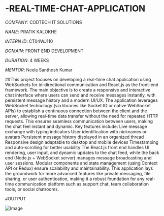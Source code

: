 # -REAL-TIME-CHAT-APPLICATION

*COMPANY*: CODTECH IT SOLUTIONS

*NAME*: PRATIK KALOKHE

*INTERN ID*: CT04WJ110

*DOMAIN*: FRONT END DEVELOPMENT

*DURATION*: 4 WEEKS

*MENTOR*: Neela Santhosh Kumar

##This project focuses on developing a real-time chat application using WebSockets for bi-directional communication and React.js as the front-end framework. The main objective is to create a responsive and interactive chat interface where users can send and receive messages instantly, with persistent message history and a modern UI/UX.
The application leverages WebSocket technology (via libraries like Socket.IO or native WebSocket APIs) to establish a continuous connection between the client and the server, allowing real-time data transfer without the need for repeated HTTP requests. This ensures seamless communication between users, making the chat feel instant and dynamic.
Key features include:
Live message exchange with typing indicators
User identification with nicknames or avatars
Persistent message history displayed in an organized thread
Responsive design adaptable to desktop and mobile devices
Timestamping and auto-scrolling for better usability
The React.js front end handles UI rendering, user input, and dynamic updates to the chat feed, while the back end (Node.js + WebSocket server) manages message broadcasting and user sessions. Modular components and state management (using Context API or Redux) ensure scalability and maintainability.
This application lays the groundwork for more advanced features like private messaging, file sharing, or user authentication, making it a robust foundation for any real-time communication platform such as support chat, team collaboration tools, or social chatrooms.

#OUTPUT

![Image](https://github.com/user-attachments/assets/7fc0e5c8-320f-4545-863d-d6daa2e94578)

